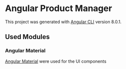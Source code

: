 # Angular Product Manager

This project was generated with [Angular CLI](https://github.com/angular/angular-cli) version 8.0.1.

## Used Modules

### Angular Material
[Angular Material](https://material.angular.io) were used for the UI components
